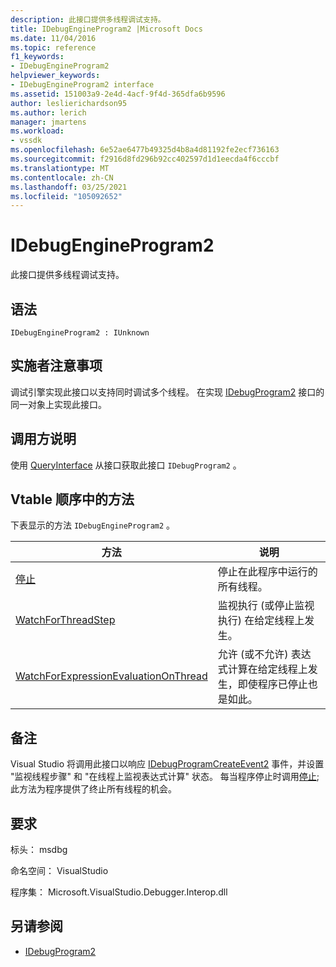 ```yaml
---
description: 此接口提供多线程调试支持。
title: IDebugEngineProgram2 |Microsoft Docs
ms.date: 11/04/2016
ms.topic: reference
f1_keywords:
- IDebugEngineProgram2
helpviewer_keywords:
- IDebugEngineProgram2 interface
ms.assetid: 151003a9-2e4d-4acf-9f4d-365dfa6b9596
author: leslierichardson95
ms.author: lerich
manager: jmartens
ms.workload:
- vssdk
ms.openlocfilehash: 6e52ae6477b49325d4b8a4d81192fe2ecf736163
ms.sourcegitcommit: f2916d8fd296b92cc402597d1d1eecda4f6cccbf
ms.translationtype: MT
ms.contentlocale: zh-CN
ms.lasthandoff: 03/25/2021
ms.locfileid: "105092652"
---
```

# <a name="idebugengineprogram2"></a>IDebugEngineProgram2
此接口提供多线程调试支持。

## <a name="syntax"></a>语法

```
IDebugEngineProgram2 : IUnknown
```

## <a name="notes-for-implementers"></a>实施者注意事项
 调试引擎实现此接口以支持同时调试多个线程。 在实现 [IDebugProgram2](../../../extensibility/debugger/reference/idebugprogram2.md) 接口的同一对象上实现此接口。

## <a name="notes-for-callers"></a>调用方说明
 使用 [QueryInterface](/cpp/atl/queryinterface) 从接口获取此接口 `IDebugProgram2` 。

## <a name="methods-in-vtable-order"></a>Vtable 顺序中的方法
 下表显示的方法 `IDebugEngineProgram2` 。

|方法|说明|
|------------|-----------------|
|[停止](../../../extensibility/debugger/reference/idebugengineprogram2-stop.md)|停止在此程序中运行的所有线程。|
|[WatchForThreadStep](../../../extensibility/debugger/reference/idebugengineprogram2-watchforthreadstep.md)|监视执行 (或停止监视执行) 在给定线程上发生。|
|[WatchForExpressionEvaluationOnThread](../../../extensibility/debugger/reference/idebugengineprogram2-watchforexpressionevaluationonthread.md)|允许 (或不允许) 表达式计算在给定线程上发生，即使程序已停止也是如此。|

## <a name="remarks"></a>备注
 Visual Studio 将调用此接口以响应 [IDebugProgramCreateEvent2](../../../extensibility/debugger/reference/idebugprogramcreateevent2.md) 事件，并设置 "监视线程步骤" 和 "在线程上监视表达式计算" 状态。 每当程序停止时调用[停止](../../../extensibility/debugger/reference/idebugengineprogram2-stop.md);此方法为程序提供了终止所有线程的机会。

## <a name="requirements"></a>要求
 标头： msdbg

 命名空间： VisualStudio

 程序集： Microsoft.VisualStudio.Debugger.Interop.dll

## <a name="see-also"></a>另请参阅
- [IDebugProgram2](../../../extensibility/debugger/reference/idebugprogram2.md)
